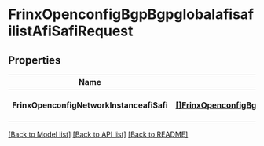 # FrinxOpenconfigBgpBgpglobalafisafilistAfiSafiRequest

## Properties
Name | Type | Description | Notes
------------ | ------------- | ------------- | -------------
**FrinxOpenconfigNetworkInstanceafiSafi** | [**[]FrinxOpenconfigBgpBgpglobalafisafilistAfiSafi**](frinx.openconfig.bgp.bgpglobalafisafilist.AfiSafi.md) |  | [optional] [default to null]

[[Back to Model list]](../README.md#documentation-for-models) [[Back to API list]](../README.md#documentation-for-api-endpoints) [[Back to README]](../README.md)


